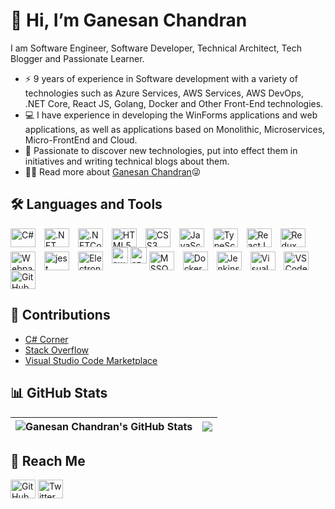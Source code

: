 # 👋 Hi, I’m Ganesan Chandran

I am Software Engineer, Software Developer, Technical Architect, Tech Blogger and Passionate Learner. 

* ⚡️ 9 years of experience in Software development with a variety of technologies such as Azure Services, AWS Services, AWS DevOps, .NET Core, React JS, Golang, Docker and Other Front-End technologies.
* 💻 I have experience in developing the WinForms applications and web applications, as well as applications based on Monolithic, Microservices, Micro-FrontEnd and Cloud.
* 🎨 Passionate to discover new technologies, put into effect them in initiatives and writing technical blogs about them.
* 👨‍💻 Read more about [Ganesan Chandran](https://ganesan-chandran.github.io/)😜


## 🛠️ Languages and Tools
<p align="left">
<img src="https://cdn.jsdelivr.net/gh/devicons/devicon/icons/csharp/csharp-original.svg" alt="C#" align="center" height="30px" width="40px" style="padding-right:10px;"  />
<img src="https://cdn.jsdelivr.net/gh/devicons/devicon/icons/dot-net/dot-net-original-wordmark.svg" alt=".NET" align="center" height="30px" width="40px" style="padding-right:10px;"  />
<img src="https://cdn.jsdelivr.net/gh/devicons/devicon/icons/dotnetcore/dotnetcore-original.svg" alt=".NETCore" align="center" height="30px" width="40px" style="padding-right:10px;"  />

<img src="https://cdn.jsdelivr.net/gh/devicons/devicon/icons/html5/html5-original.svg" alt="HTML5" align="center" height="30px" width="40px" style="padding-right:10px;"  />
<img src="https://cdn.jsdelivr.net/gh/devicons/devicon/icons/css3/css3-original.svg" alt="CSS3" align="center" height="30px" width="40px" style="padding-right:10px;" />
<img src="https://cdn.jsdelivr.net/gh/devicons/devicon/icons/javascript/javascript-original.svg" alt="JavaScript" align="center" height="30px" width="40px" style="padding-right:10px;"  />
<img src="https://cdn.jsdelivr.net/gh/devicons/devicon/icons/typescript/typescript-original.svg" alt="TypeScript" align="center" height="30px" width="40px" style="padding-right:10px;"  />
<img src="https://cdn.jsdelivr.net/gh/devicons/devicon/icons/react/react-original.svg" alt="ReactJS" align="center" height="30px" width="40px" style="padding-right:10px;"  />
<img src="https://cdn.jsdelivr.net/gh/devicons/devicon/icons/redux/redux-original.svg" alt="Redux" align="center" height="30px" width="40px" style="padding-right:10px;" />
<img src="https://cdn.jsdelivr.net/gh/devicons/devicon/icons/webpack/webpack-original-wordmark.svg" alt="Webpack" align="center" height="30px" width="40px" style="padding-right:10px;" />
<img src="https://cdn.jsdelivr.net/gh/devicons/devicon/icons/jest/jest-plain.svg" alt="jest" align="center" height="30px" width="40px" style="padding-right:10px;" />

<img src="https://cdn.jsdelivr.net/gh/devicons/devicon/icons/electron/electron-original.svg" alt="Electron" align="center" height="30px" width="40px" style="padding-right:10px;"  />

<img src="https://cdn.jsdelivr.net/gh/devicons/devicon/icons/amazonwebservices/amazonwebservices-original-wordmark.svg" alt="aws" width="26"/>
<img src="https://cdn.jsdelivr.net/gh/devicons/devicon/icons/azure/azure-original-wordmark.svg" alt="azure" width="26"/>

<img src="https://cdn.jsdelivr.net/gh/devicons/devicon/icons/microsoftsqlserver/microsoftsqlserver-plain-wordmark.svg" alt="MSSQL " align="center" height="30px" width="40px" style="padding-right:10px;" />

<img src="https://cdn.jsdelivr.net/gh/devicons/devicon/icons/docker/docker-original-wordmark.svg" alt="Docker" align="center" height="30px" width="40px" style="padding-right:10px;" />
<img src="https://cdn.jsdelivr.net/gh/devicons/devicon/icons/jenkins/jenkins-original.svg" alt="Jenkins" align="center" height="30px" width="40px" style="padding-right:10px;" />

<img src="https://cdn.jsdelivr.net/gh/devicons/devicon/icons/visualstudio/visualstudio-plain.svg" alt="Visual Studio" align="center" height="30px" width="40px" style="padding-right:10px;" />
<img src="https://cdn.jsdelivr.net/gh/devicons/devicon/icons/vscode/vscode-original.svg" alt="VSCode" align="center" height="30px" width="40px" style="padding-right:10px;" />

<img src="https://cdn.jsdelivr.net/gh/devicons/devicon/icons/github/github-original-wordmark.svg" alt="GitHub" align="center" height="30px" width="40px" style="padding-right:10px;" />
</p>

## 📜 Contributions
* [C# Corner](https://www.c-sharpcorner.com/members/ganesan-c5)
* [Stack Overflow](https://stackoverflow.com/users/6046499/ganesan-c)
* [Visual Studio Code Marketplace](https://marketplace.visualstudio.com/publishers/GanesanChandran)


## 📊 GitHub Stats
| <img align="center" src="https://github-readme-stats.vercel.app/api?username=Ganesan-Chandran&show_icons=true&include_all_commits=true&theme=buefy&hide_border=true&hide=issues" alt="Ganesan Chandran's GitHub Stats" /> | <img align="center" src="https://github-readme-stats.vercel.app/api/top-langs/?username=Ganesan-Chandran&layout=compact&theme=buefy&hide_border=true" /> |
| ------------- | ------------- |

## 🚀 Reach Me
<p align="left">
<a href="https://www.linkedin.com/in/ganesan-chandran/" target="blank"><img align="center" src="https://cdn.jsdelivr.net/gh/devicons/devicon/icons/linkedin/linkedin-original.svg" alt="GitHub" height="30px" width="40px" /></a>
<a href="https://twitter.com/GanesanChandran" target="blank"><img align="center" src="https://raw.githubusercontent.com/rahuldkjain/github-profile-readme-generator/master/src/images/icons/Social/twitter.svg" alt="Twitter" height="30px" width="40px" /></a>
</p>
